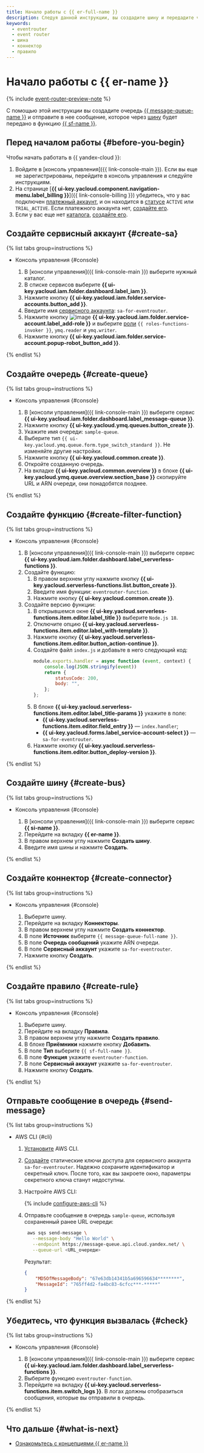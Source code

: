 ```yaml
---
title: Начало работы с {{ er-full-name }}
description: Следуя данной инструкции, вы создадите шину и передадите через нее данные.
keywords:
  - eventrouter
  - event router
  - шина
  - коннектор
  - правило
---
```


# Начало работы с {{ er-name }}

{% include [event-router-preview-note](../../_includes/serverless-integrations/event-router-preview-note.md) %}

С помощью этой инструкции вы создадите очередь [{{ message-queue-name }}](../../message-queue/) и отправите в нее сообщение, которое через [шину](../concepts/eventrouter/bus.md) будет передано в функцию [{{ sf-name }}](../../functions/).

## Перед началом работы {#before-you-begin}

Чтобы начать работать в {{ yandex-cloud }}:
1. Войдите в [консоль управления]({{ link-console-main }}). Если вы еще не зарегистрированы, перейдите в консоль управления и следуйте инструкциям.
1. На странице [**{{ ui-key.yacloud.component.navigation-menu.label_billing }}**]({{ link-console-billing }}) убедитесь, что у вас подключен [платежный аккаунт](../../billing/concepts/billing-account.md), и он находится в [статусе](../../billing/concepts/billing-account-statuses.md) `ACTIVE` или `TRIAL_ACTIVE`. Если платежного аккаунта нет, [создайте его](../../billing/quickstart/index.md#create_billing_account).
1. Если у вас еще нет [каталога](../../resource-manager/concepts/resources-hierarchy.md#folder), [создайте его](../../resource-manager/operations/folder/create.md).

## Создайте сервисный аккаунт {#create-sa}

{% list tabs group=instructions %}

- Консоль управления {#console}

    1. В [консоли управления]({{ link-console-main }}) выберите нужный каталог.
    1. В списке сервисов выберите **{{ ui-key.yacloud.iam.folder.dashboard.label_iam }}**.
    1. Нажмите кнопку **{{ ui-key.yacloud.iam.folder.service-accounts.button_add }}**.
    1. Введите имя [сервисного аккаунта](../../iam/concepts/users/service-accounts.md): `sa-for-eventrouter`.
    1. Нажмите кнопку ![image](../../_assets/console-icons/plus.svg) **{{ ui-key.yacloud.iam.folder.service-account.label_add-role }}** и выберите [роли](../../iam/concepts/access-control/roles.md) `{{ roles-functions-invoker }}`, `ymq.reader` и `ymq.writer`.
    1. Нажмите кнопку **{{ ui-key.yacloud.iam.folder.service-account.popup-robot_button_add }}**. 

{% endlist %}

## Создайте очередь {#create-queue}

{% list tabs group=instructions %}

- Консоль управления {#console}

   1. В [консоли управления]({{ link-console-main }}) выберите сервис **{{ ui-key.yacloud.iam.folder.dashboard.label_message-queue }}**.
   1. Нажмите кнопку **{{ ui-key.yacloud.ymq.queues.button_create }}**.
   1. Укажите имя очереди: `sample-queue`.
   1. Выберите тип `{{ ui-key.yacloud.ymq.queue.form.type_switch_standard }}`. Не изменяйте другие настройки.
   1. Нажмите кнопку **{{ ui-key.yacloud.common.create }}**.
   1. Откройте созданную очередь.
   1. На вкладке **{{ ui-key.yacloud.common.overview }}** в блоке **{{ ui-key.yacloud.ymq.queue.overview.section_base }}** скопируйте URL и ARN очереди, они понадобятся позднее.

{% endlist %}

## Создайте функцию {#create-filter-function}

{% list tabs group=instructions %}

- Консоль управления {#console}

    1. В [консоли управления]({{ link-console-main }}) выберите сервис **{{ ui-key.yacloud.iam.folder.dashboard.label_serverless-functions }}**.
    1. Создайте функцию:
        1. В правом верхнем углу нажмите кнопку **{{ ui-key.yacloud.serverless-functions.list.button_create }}**.
        1. Введите имя функции: `eventrouter-function`.
        1. Нажмите кнопку **{{ ui-key.yacloud.common.create }}**.
    1. Создайте версию функции:
        1. В открывшемся окне **{{ ui-key.yacloud.serverless-functions.item.editor.label_title }}** выберите `Node.js 18`.
        1. Отключите опцию **{{ ui-key.yacloud.serverless-functions.item.editor.label_with-template }}**.
        1. Нажмите кнопку **{{ ui-key.yacloud.serverless-functions.item.editor.button_action-continue }}**.
        1. Создайте файл `index.js` и добавьте в него следующий код:
            ```js
			module.exports.handler = async function (event, context) {
			    console.log(JSON.stringify(event))
			    return {
			        statusCode: 200,
			        body: "",
			    };
			};
            ```
        1. В блоке **{{ ui-key.yacloud.serverless-functions.item.editor.label_title-params }}** укажите в поле:
            * **{{ ui-key.yacloud.serverless-functions.item.editor.field_entry }}** — `index.handler`;
            * **{{ ui-key.yacloud.forms.label_service-account-select }}** — `sa-for-eventrouter`.
        1. Нажмите кнопку **{{ ui-key.yacloud.serverless-functions.item.editor.button_deploy-version }}**.

{% endlist %}

## Создайте шину {#create-bus}

{% list tabs group=instructions %}

- Консоль управления {#console}

    1. В [консоли управления]({{ link-console-main }}) выберите сервис **{{ si-name }}**.
    1. Перейдите на вкладку **{{ er-name }}**.
    1. В правом верхнем углу нажмите **Создать шину**.
    1. Введите имя шины и нажмите **Создать**.

{% endlist %}

## Создайте коннектор {#create-connector}

{% list tabs group=instructions %}

- Консоль управления {#console}

    1. Выберите шину.
    1. Перейдите на вкладку **Коннекторы**.
    1. В правом верхнем углу нажмите **Создать коннектор**.
    1. В поле **Источник** выберите `{{ message-queue-full-name }}`.
    1. В поле **Очередь сообщений** укажите ARN очереди.
    1. В поле **Сервисный аккаунт** укажите `sa-for-eventrouter`.
    1. Нажмите кнопку **Создать**.

{% endlist %}

## Создайте правило {#create-rule}

{% list tabs group=instructions %}

- Консоль управления {#console}

    1. Выберите шину.
    1. Перейдите на вкладку **Правила**.
    1. В правом верхнем углу нажмите **Создать правило**.
    1. В блоке **Приёмники** нажмите кнопку **Добавить**.
    1. В поле **Тип** выберите `{{ sf-full-name }}`.
    1. В поле **Функция** укажите `eventrouter-function`.
    1. В поле **Сервисный аккаунт** укажите `sa-for-eventrouter`.
    1. Нажмите кнопку **Создать**.

{% endlist %}

## Отправьте сообщение в очередь {#send-message}

{% list tabs group=instructions %}

- AWS CLI {#cli}

    1. [Установите](https://docs.aws.amazon.com/cli/latest/userguide/getting-started-install.html) AWS CLI.
    1. [Создайте](../../iam/operations/sa/create-access-key.md) статические ключи доступа для сервисного аккаунта `sa-for-eventrouter`. Надежно сохраните идентификатор и секретный ключ. После того, как вы закроете окно, параметры секретного ключа станут недоступны.
    1. Настройте AWS CLI:

       {% include [configure-aws-cli](../../_includes/message-queue/configure-aws-cli.md) %}

    1. Отправьте сообщение в очередь `sample-queue`, используя сохраненный ранее URL очереди:

        ```bash
         aws sqs send-message \
           --message-body "Hello World" \
           --endpoint https://message-queue.api.cloud.yandex.net/ \
           --queue-url <URL_очереди>
         ```

         Результат:
         
         ```json
         {
             "MD5OfMessageBody": "67e63db14341b5a696596634********",
             "MessageId": "765ff4d2-fa4bc83-6cfcc***-*****"
         }
         ```

{% endlist %}

## Убедитесь, что функция вызвалась {#check}

{% list tabs group=instructions %}

- Консоль управления {#console}

    1. В [консоли управления]({{ link-console-main }}) выберите сервис **{{ ui-key.yacloud.iam.folder.dashboard.label_serverless-functions }}**.
    1. Выберите функцию `eventrouter-function`.
    1. Перейдите на вкладку **{{ ui-key.yacloud.serverless-functions.item.switch_logs }}**. В логах должны отобразиться сообщения, которые вы отправили в очередь.

{% endlist %}

## Что дальше {#what-is-next}

* [Ознакомьтесь с концепциями {{ er-name }}](../concepts/eventrouter/bus.md)
